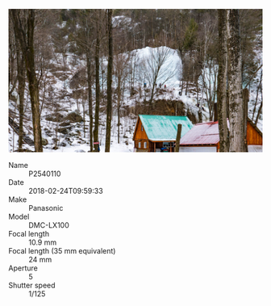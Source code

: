 [![P2540110](/photos/hd/P2540110.jpg)](/photos/full/P2540110.jpg?raw=true)

<dl>
  <dt>Name</dt>
  <dd>P2540110</dd>
  <dt>Date</dt>
  <dd>2018-02-24T09:59:33</dd>
  <dt>Make</dt>
  <dd>Panasonic</dd>
  <dt>Model</dt>
  <dd>DMC-LX100</dd>
  <dt>Focal length</dt>
  <dd>10.9 mm</dd>
  <dt>Focal length (35 mm equivalent)</dt>
  <dd>24 mm</dd>
  <dt>Aperture</dt>
  <dd>5</dd>
  <dt>Shutter speed</dt>
  <dd>1/125</dd>
</dl>
